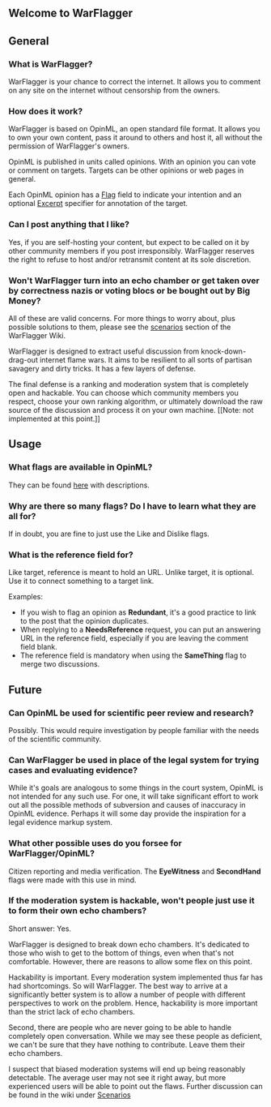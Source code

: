## Welcome to WarFlagger

## General

### What is WarFlagger?

WarFlagger is your chance to correct the internet. It allows you to comment on any site on the internet without censorship from the owners.

### How does it work?

WarFlagger is based on OpinML, an open standard file format. It allows you to own your own content, pass it around to others and host it, all without the permission of WarFlagger's owners. 

OpinML is published in units called opinions. With an opinion you can vote or comment on targets. Targets can be other opinions or web pages in general.

Each OpinML opinion has a [Flag](https://github.com/BnMcGn/warflagger/wiki/Flags) field to indicate your intention and an optional [Excerpt](https://github.com/BnMcGn/warflagger/wiki/Excerpts) specifier for annotation of the target.

### Can I post anything that I like?

Yes, if you are self-hosting your content, but expect to be called on it by other community members if you post irresponsibly. WarFlagger reserves the right to refuse to host and/or retransmit content at its sole discretion.

### Won't WarFlagger turn into an echo chamber or get taken over by correctness nazis or voting blocs or be bought out by Big Money?

All of these are valid concerns. For more things to worry about, plus possible solutions to them, please see the [scenarios](https://github.com/BnMcGn/warflagger/wiki/Scenarios) section of the WarFlagger Wiki.

WarFlagger is designed to extract useful discussion from knock-down-drag-out internet flame wars. It aims to be resilient to all sorts of partisan savagery and dirty tricks. It has a few layers of defense.

The final defense is a ranking and moderation system that is completely open and hackable. You can choose which community members you respect, choose your own ranking algorithm, or ultimately download the raw source of the discussion and process it on your own machine. [[Note: not implemented at this point.]]

## Usage

### What flags are available in OpinML?

They can be found [here](/flag_descriptions/) with descriptions.

### Why are there so many flags? Do I have to learn what they are all for?

If in doubt, you are fine to just use the Like and Dislike flags.

### What is the reference field for?

Like target, reference is meant to hold an URL. Unlike target, it is optional. Use it to connect something to a target link. 

Examples: 

- If you wish to flag an opinion as **Redundant**, it's a good practice to link to the post that the opinion duplicates.
- When replying to a **NeedsReference** request, you can put an answering URL in the reference field, especially if you are leaving the comment field blank.
- The reference field is mandatory when using the **SameThing** flag to merge two discussions.

## Future

### Can OpinML be used for scientific peer review and research?

Possibly. This would require investigation by people familiar with the needs of the scientific community.

### Can WarFlagger be used in place of the legal system for trying cases and evaluating evidence?

While it's goals are analogous to some things in the court system, OpinML is not intended for any such use. For one, it will take significant effort to work out all the possible methods of subversion and causes of inaccuracy in OpinML evidence. Perhaps it will some day provide the inspiration for a legal evidence markup system.

### What other possible uses do you forsee for WarFlagger/OpinML?

Citizen reporting and media verification. The **EyeWitness** and **SecondHand** flags were made with this use in mind.


### If the moderation system is hackable, won't people just use it to form their own echo chambers?

Short answer: Yes.

WarFlagger is designed to break down echo chambers. It's dedicated to those who wish to get to the bottom of things, even when that's not comfortable. However, there are reasons to allow some flex on this point.

Hackability is important. Every moderation system implemented thus far has had shortcomings. So will WarFlagger. The best way to arrive at a significantly better system is to allow a number of people with different perspectives to work on the problem. Hence, hackability is more important than the strict lack of echo chambers.

Second, there are people who are never going to be able to handle completely open conversation. While we may see these people as deficient, we can't be sure that they have nothing to contribute. Leave them their echo chambers.

I suspect that biased moderation systems will end up being reasonably detectable. The average user may not see it right away, but more experienced users will be able to point out the flaws. Further discussion can be found in the wiki under [Scenarios](https://github.com/BnMcGn/warflagger/wiki/Scenarios) 


